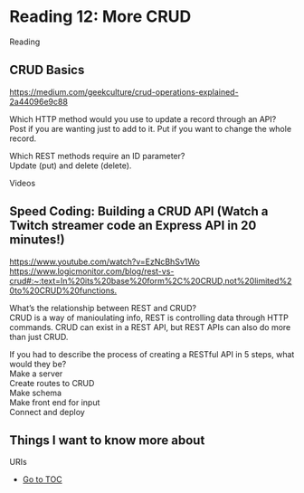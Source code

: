 # Reading 12: More CRUD  

Reading  

## CRUD Basics  

<https://medium.com/geekculture/crud-operations-explained-2a44096e9c88>  

Which HTTP method would you use to update a record through an API?  
Post if you are wanting just to add to it.  Put if you want to change the whole record.  

Which REST methods require an ID parameter?  
Update (put) and delete (delete).  

Videos  

## Speed Coding: Building a CRUD API (Watch a Twitch streamer code an Express API in 20 minutes!)  

<https://www.youtube.com/watch?v=EzNcBhSv1Wo>  
<https://www.logicmonitor.com/blog/rest-vs-crud#:~:text=In%20its%20base%20form%2C%20CRUD,not%20limited%20to%20CRUD%20functions.>  

What’s the relationship between REST and CRUD?  
CRUD is a way of manioulating info, REST is controlling data through HTTP commands.  CRUD can exist in a REST API, but REST APIs can also do more than just CRUD.  

If you had to describe the process of creating a RESTful API in 5 steps, what would they be?  
Make a server  
Create routes to CRUD  
Make schema  
Make front end for input  
Connect and deploy  

## Things I want to know more about  

URIs  

- [Go to TOC](README.md)  
